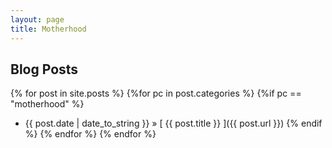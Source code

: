 ```yaml
---
layout: page
title: Motherhood 
---
```


## Blog Posts
{% for post in site.posts %}
{%for pc in post.categories %}
{%if pc == "motherhood" %}
  * {{ post.date | date_to_string }} &raquo; [ {{ post.title }} ]({{ post.url }})
{% endif %}
{% endfor %}
{% endfor %}
